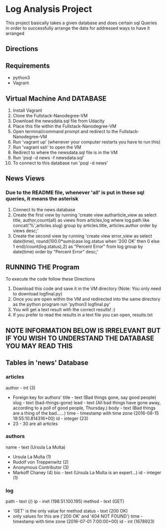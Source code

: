 # Log Analysis Project

This project basically takes a given database and does certain sql Queries
in order to successfully arrange the data for addressed ways to have it
arranged

## Directions

## Requirements
- python3
- Vagrant

## Virtual Machine And DATABASE
1. Install Vagrant
2. Clone the Fullstack-Nanodegree-VM
3. Download the newsdata.sql file from Udacity
4. Place this file within the Fullstack-Nanodegree-VM
5. Open terminal/command prompt and redirect to the Fullstack-Nanodegree-VM
6. Run 'vagrant up' (whenever your computer restarts you have to run this)
7. Run 'vagrant ssh' to open the VM
8. Redirect to where the newsdata.sql file is in the VM
9. Run 'psql -d news -f newsdata.sql'
10. To connect to this database run 'psql -d news'

## News Views
### Due to the README file, whenever 'all' is put in these sql queries, it means the asterisk
1. Connect to the news database
2. Create the first view by running
'create view autharticle_view as select title, author,count(all)
        as views from articles,log where
        log.path like concat('%',articles.slug) group by articles.title,
        articles.author order by views desc;'
3. Create the second view by running
'create view error_view as select date(time),
        round(100.0*sum(case log.status when '200 OK'
        then 0 else 1 end)/count(log.status),2) as "Percent Error"
        from log group by date(time)
        order by "Percent Error" desc;'

## RUNNING THE Program
To execute the code follow these Directions
1. Download this code and save it in the VM directory (Note: You only need to download logfinal.py)
2. Once you are open within the VM and redirected into the same directory as the python program run
'python3 logfinal.py'
3. You will get a text result with the correct results! :)
4. If you prefer to read the results in a text file you can open, results.txt





## NOTE INFORMATION BELOW IS IRRELEVANT BUT IF YOU WISH TO UNDERSTAND THE DATABASE YOU MAY READ THIS

## Tables in 'news' Database

### articles
author - int (3)
- Foreign key for authors'
title - text (Bad things gone, say good people)
slug - text (bad-things-gone)
lead - text (All bad things have gone away, according to a poll of good people, Thursday.)
body - text (Bad things are a thing of the bad......)
time - timestamp with time zone (2016-08-15 18:55:10.814316+00)
id - integer (23)
- 23 - 30 are all articles

### authors
name - text (Ursula La Multa)
- Ursula La Multa (1)
- Rudolf von Treppenwitz (2)
- Anonymous Contributor (3)
- Markoff Chaney (4)
bio - text (Ursula La Multa is an expert...)
id - integer (1)

### log
path - text (/)
ip - inet (198.51.100.195)
method - text (GET)
- 'GET' is the only value for method
status - text (200 OK)
- only values for this are ('200 OK' and '404 NOT FOUND')
time - timestamp with time zone (2016-07-01 7:00:00+00)
id - int (1678923)

